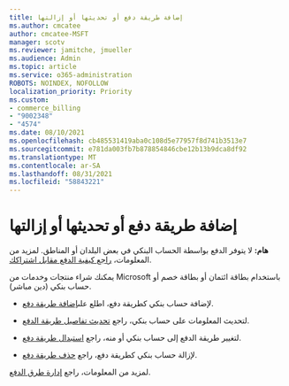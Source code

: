 ```yaml
---
title: إضافة طريقة دفع أو تحديثها أو إزالتها
ms.author: cmcatee
author: cmcatee-MSFT
manager: scotv
ms.reviewer: jamitche, jmueller
ms.audience: Admin
ms.topic: article
ms.service: o365-administration
ROBOTS: NOINDEX, NOFOLLOW
localization_priority: Priority
ms.custom:
- commerce_billing
- "9002348"
- "4574"
ms.date: 08/10/2021
ms.openlocfilehash: cb485531419aba0c108d5e77957f8d741b3513e7
ms.sourcegitcommit: e781da003fb7b878854846cbe12b13b9dca8df92
ms.translationtype: MT
ms.contentlocale: ar-SA
ms.lasthandoff: 08/31/2021
ms.locfileid: "58843221"
---
```

# <a name="add-update-or-remove-payment-method"></a>إضافة طريقة دفع أو تحديثها أو إزالتها

**هام:** لا يتوفر الدفع بواسطة الحساب البنكي في بعض البلدان أو المناطق. لمزيد من المعلومات، [راجع كيفية الدفع مقابل اشتراكك](https://docs.microsoft.com/microsoft-365/commerce/billing-and-payments/pay-for-your-subscription). 

يمكنك شراء منتجات وخدمات من Microsoft باستخدام بطاقة ائتمان أو بطاقة خصم أو حساب بنكي (دين مباشر).

- لإضافة حساب بنكي كطريقة دفع، اطلع على[إضافة طريقة دفع](https://docs.microsoft.com/microsoft-365/commerce/billing-and-payments/manage-payment-methods#add-a-payment-method).

- لتحديث المعلومات على حساب بنكي، راجع [تحديث تفاصيل طريقة الدفع](https://docs.microsoft.com/microsoft-365/commerce/billing-and-payments/manage-payment-methods#update-payment-method-details).

- لتغيير طريقة الدفع إلى حساب بنكي أو منه، راجع [استبدال طريقة دفع](https://docs.microsoft.com/microsoft-365/commerce/billing-and-payments/manage-payment-methods#replace-a-payment-method).

- لإزالة حساب بنكي كطريقة دفع، راجع [حذف طريقة دفع](https://docs.microsoft.com/microsoft-365/commerce/billing-and-payments/manage-payment-methods#delete-a-payment-method).

لمزيد من المعلومات، راجع [إدارة طرق الدفع](https://docs.microsoft.com/microsoft-365/commerce/billing-and-payments/manage-payment-methods).
